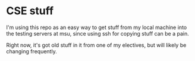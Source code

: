 CSE stuff
==============

I'm using this repo as an easy way to get stuff from my local machine into the testing servers at msu,
since using ssh for copying stuff can be a pain.

Right now, it's got old stuff in it from one of my electives, but will likely be changing frequently.
